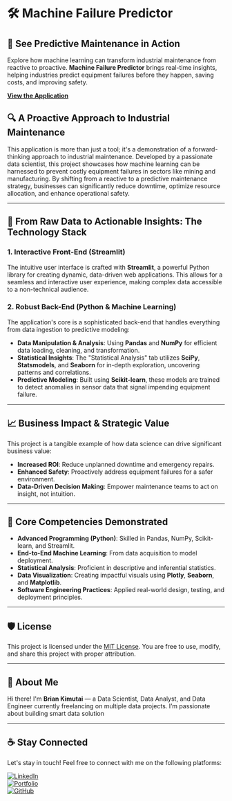 # 🛠️ Machine Failure Predictor

## 🚀 **See Predictive Maintenance in Action**

Explore how machine learning can transform industrial maintenance from reactive to proactive. **Machine Failure Predictor** brings real-time insights, helping industries predict equipment failures before they happen, saving costs, and improving safety.

[**View the Application**](https://kimutai99-predictive-maintenance-insights-app-rwqdx4.streamlit.app/)

## 🔍 A Proactive Approach to Industrial Maintenance

This application is more than just a tool; it's a demonstration of a forward-thinking approach to industrial maintenance. Developed by a passionate data scientist, this project showcases how machine learning can be harnessed to prevent costly equipment failures in sectors like mining and manufacturing. By shifting from a reactive to a predictive maintenance strategy, businesses can significantly reduce downtime, optimize resource allocation, and enhance operational safety.

---

## 🧰 From Raw Data to Actionable Insights: The Technology Stack

### 1. Interactive Front-End (**Streamlit**)
The intuitive user interface is crafted with **Streamlit**, a powerful Python library for creating dynamic, data-driven web applications. This allows for a seamless and interactive user experience, making complex data accessible to a non-technical audience.

### 2. Robust Back-End (**Python & Machine Learning**)
The application's core is a sophisticated back-end that handles everything from data ingestion to predictive modeling:

- **Data Manipulation & Analysis**: Using **Pandas** and **NumPy** for efficient data loading, cleaning, and transformation.
- **Statistical Insights**: The "Statistical Analysis" tab utilizes **SciPy**, **Statsmodels**, and **Seaborn** for in-depth exploration, uncovering patterns and correlations.
- **Predictive Modeling**: Built using **Scikit-learn**, these models are trained to detect anomalies in sensor data that signal impending equipment failure.

---

## 📈 Business Impact & Strategic Value

This project is a tangible example of how data science can drive significant business value:

- **Increased ROI**: Reduce unplanned downtime and emergency repairs.
- **Enhanced Safety**: Proactively address equipment failures for a safer environment.
- **Data-Driven Decision Making**: Empower maintenance teams to act on insight, not intuition.

---

## 🧠 Core Competencies Demonstrated

- **Advanced Programming (Python)**: Skilled in Pandas, NumPy, Scikit-learn, and Streamlit.
- **End-to-End Machine Learning**: From data acquisition to model deployment.
- **Statistical Analysis**: Proficient in descriptive and inferential statistics.
- **Data Visualization**: Creating impactful visuals using **Plotly**, **Seaborn**, and **Matplotlib**.
- **Software Engineering Practices**: Applied real-world design, testing, and deployment principles.

---

## 🛡️ License

This project is licensed under the [MIT License](LICENSE). You are free to use, modify, and share this project with proper attribution.

---

## 🌟 About Me

Hi there! I'm **Brian Kimutai** — a Data Scientist, Data Analyst, and Data Engineer currently freelancing on multiple data projects. I’m passionate about building smart data solution

---

## ☕ Stay Connected

Let's stay in touch! Feel free to connect with me on the following platforms:

[![LinkedIn](https://img.shields.io/badge/LinkedIn-0077B5?style=for-the-badge&logo=linkedin&logoColor=white)](https://www.linkedin.com/in/brian-kimutai-0888352b6/)  
[![Portfolio](https://img.shields.io/badge/Portfolio-000000?style=for-the-badge&logo=google-chrome&logoColor=white)](https://kimutai99.github.io/briankimutai.github.io/)  
[![GitHub](https://img.shields.io/badge/GitHub-181717?style=for-the-badge&logo=github&logoColor=white)](https://github.com/kimutai99)
